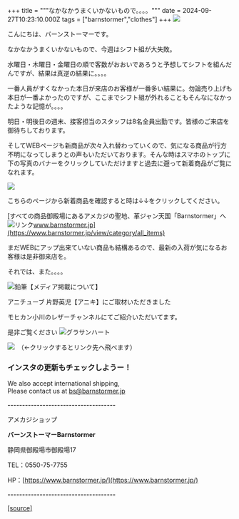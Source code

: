 +++
title = """なかなかうまくいかないもので。。。。"""
date = 2024-09-27T10:23:10.000Z
tags = ["barnstormer","clothes"]
+++
[![](https://stat.ameba.jp/user_images/20231023/16/barnstormer-go/b2/03/p/o0420015015354743273.png)](https://ameblo.jp/barnstormer-go/entry-12825670498.html)

こんにちは、バーンストーマーです。

なかなかうまくいかないもので、今週はシフト組が大失敗。

水曜日・木曜日・金曜日の順で客数がおおいであろうと予想してシフトを組んだんですが、結果は真逆の結果に。。。。

一番人員がすくなかった本日が来店のお客様が一番多い結果に。勿論売り上げも本日が一番よかったのですが、ここまでシフト組が外れることもそんなになかったような記憶が。。。。

明日・明後日の週末、接客担当のスタッフは8名全員出勤です。皆様のご来店を御待ちしております。

そしてWEBページも新商品が次々入れ替わっていくので、気になる商品が行方不明になってしまうとの声もいただいております。そんな時はスマホのトップに下の写真のバナーをクリックしていただけますと過去に遡って新着商品がご覧になれます。

[![](https://stat.ameba.jp/user_images/20240921/10/barnstormer-go/84/02/g/o0410017015488786415.gif)](https://stat.ameba.jp/user_images/20240921/10/barnstormer-go/84/02/g/o0410017015488786415.gif)

こちらのページから新着商品を確認すると時は↓↓をクリックしてください。

[すべての商品御殿場にあるアメカジの聖地、革ジャン天国「Barnstormer」へ![リンク](https://c.stat100.ameba.jp/ameblo/symbols/v3.20.0/svg/gray/editor_link.svg)www.barnstormer.jp](https://www.barnstormer.jp/view/category/all_items)

まだWEBにアップ出来ていない商品も結構あるので、最新の入荷が気になるお客様は是非御来店を。

それでは、また。。。。

![鉛筆](https://stat100.ameba.jp/blog/ucs/img/char/char3/519.png)【メディア掲載について】

アニチューブ 片野英児【アニキ】にご取材いただきました

モヒカン小川のレザーチャンネルにてご紹介いただいてます。

是非ご覧ください ![グラサンハート](https://stat100.ameba.jp/blog/ucs/img/char/char3/148.png)

[![](https://stat.ameba.jp/user_images/20230412/16/barnstormer-go/6a/23/p/o0108010815269242493.png)](https://www.instagram.com/barnstormer_daily/)　（←クリックするとリンク先へ飛べます）

### インスタの更新もチェックしようー！

We also accept international shipping,  
Please contact us at bs@barnstormer.jp

**\-------------------------------------**

アメカジショップ

**バーンストーマーBarnstormer**

静岡県御殿場市御殿場17

TEL：0550-75-7755

HP：[https://www.barnstormer.jp/](https://www.barnstormer.jp/)

**\-------------------------------------**

[[source]](https://ameblo.jp/barnstormer-go/entry-12869139812.html)
